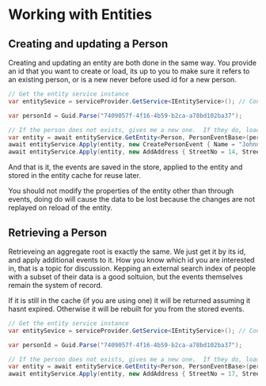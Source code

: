 # Working with Entities

## Creating and updating a Person

Creating and updating an entity are both done in the same way.  You provide an id that you want to create or load, its up to you to make sure it refers to an existing person, or is a new never before used id for a new person.

``` c#
// Get the entity service instance
var entitySevice = serviceProvider.GetService<IEntityService>(); // Constructor injection or however

var personId = Guid.Parse("7409057f-4f16-4b59-b2ca-a78bd102ba37");

// If the person does not exists, gives me a new one.  If they do, load and replay events to bring it up to date.
var entity = await entityService.GetEntity<Person, PersonEventBase>(personId); 
await entityService.Apply(entity, new CreatePersonEvent { Name = "Johnny", MobilePhone = "0410 003 430", EmailAddress = "johnny@cash.com" });
await entityService.Apply(entity, new AddAddress { StreetNo = 14, StreetName = "Oak Close", City = "Nunnawadding", State = "Victoria", PostalCode = "3123" });
```

And that is it, the events are saved in the store, applied to the entity and stored in the entity cache for reuse later.

You should not modify the properties of the entity other than through events, doing do will cause the data to be lost because the changes are not replayed on reload of the entity.

## Retrieving a Person

Retrieveing an aggregate root is exactly the same. We just get it by its id, and apply additional events to it.  How you know which id you are interested in, that is a topic for discussion.  Kepping an external search index of people with a subset of their data is a good soltuion, but the events themselves remain the system of record.

If it is still in the cache (if you are using one) it will be returned assuming it hasnt expired.  Otherwise it will be rebuilt for you from the stored events.

``` c#
// Get the entity service instance
var entitySevice = serviceProvider.GetService<IEntityService>(); // Constructor injection or however

var personId = Guid.Parse("7409057f-4f16-4b59-b2ca-a78bd102ba37");

// If the person does not exists, gives me a new one.  If they do, load and replay events to bring it up to date.
var entity = await entityService.GetEntity<Person, PersonEventBase>(personId); 
await entityService.Apply(entity, new AddAddress { StreetNo = 17, StreetName = "Station Way", City = "Booroondara", State = "Victoria", PostalCode = "3029" });
```
